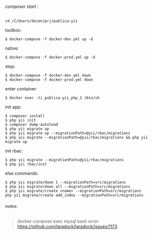 ###### composer start :

    cd /C/Users/docen/prj/publica-yii

toolbox:

	$ docker-compose -f docker-dev.yml up -d

native: 

	$ docker-compose -f docker-prod.yml up -d
	
stop:

	$ docker-compose -f docker-dev.yml down
	$ docker-compose -f docker-prod.yml down
enter container:

    $ docker exec -ti publica-yii_php_1 /bin/sh
init app:

    $ composer install
    $ php yii init
    $ composer dump-autoload
    $ php yii migrate up
    $ php yii migrate up --migrationPath=@yii/rbac/migrations
    $ php yii migrate --migrationPath=@yii/rbac/migrations && php yii migrate up 
    
    
init rbac:

    $ php yii migrate --migrationPath=@yii/rbac/migrations
    $ php yii rbac/init
    
else commands:

    $ php yii migrate/down 1 --migrationPath=src/migrations
    $ php yii migrate/down all --migrationPath=src/migrations
    $ php yii migrate/create <name> --migrationPath=src/migrations
    php yii migrate/create add_index --migrationPath=src/migrations
    
###### notes:

> docker-compose exec mysql bash error:  https://github.com/laradock/laradock/issues/1173
